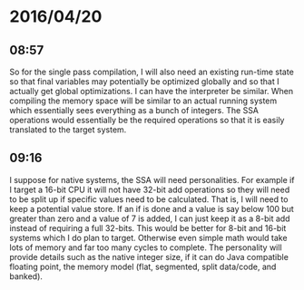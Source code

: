 # 2016/04/20

## 08:57

So for the single pass compilation, I will also need an existing run-time state
so that final variables may potentially be optimized globally and so that I
actually get global optimizations. I can have the interpreter be similar.
When compiling the memory space will be similar to an actual running system
which essentially sees everything as a bunch of integers. The SSA operations
would essentially be the required operations so that it is easily translated
to the target system.

## 09:16

I suppose for native systems, the SSA will need personalities. For example if
I target a 16-bit CPU it will not have 32-bit add operations so they will need
to be split up if specific values need to be calculated. That is, I will need
to keep a potential value store. If an if is done and a value is say below
100 but greater than zero and a value of 7 is added, I can just keep it as
a 8-bit add instead of requiring a full 32-bits. This would be better for
8-bit and 16-bit systems which I do plan to target. Otherwise even simple math
would take lots of memory and far too many cycles to complete. The personality
will provide details such as the native integer size, if it can do Java
compatible floating point, the memory model (flat, segmented, split data/code,
and banked).

